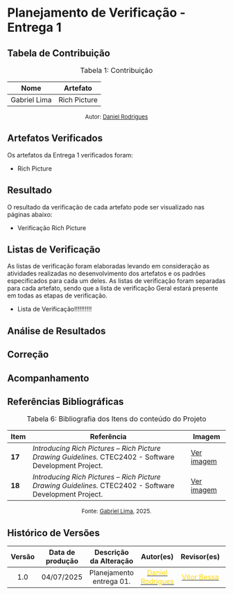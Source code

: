 # Planejamento de Verificação - Entrega 1

## Tabela de Contribuição

<font size="3"><p style="text-align: center">Tabela 1: Contribuição</p></font>

<div align="center">

<table>
  <thead>
    <tr>
      <th>Nome</th>
      <th>Artefato</th>
    </tr>
  </thead>
  <tbody>
    <tr>
      <td> Gabriel Lima </td>
      <td> Rich Picture </td>
    </tr>
  </tbody>
</table>

</div>

<font size="2"><p style="text-align: center">Autor: [Daniel Rodrigues](https://github.com/zDrNz)</p></font>

## Artefatos Verificados

Os artefatos da Entrega 1 verificados foram:

- <a>Rich Picture</a>

## Resultado

O resultado da verificação de cada artefato pode ser visualizado nas páginas abaixo:

- <a>Verificação Rich Picture</a>

## Listas de Verificação

As listas de verificação foram elaboradas levando em consideração as atividades realizadas no desenvolvimento dos artefatos e os padrões especificados para cada um deles. As listas de verificação foram separadas para cada artefato, sendo que a lista de verificação Geral estará presente em todas as etapas de verificação.

- <a>Lista de Verificação!!!!!!!!!!</a>

## Análise de Resultados

## Correção

## Acompanhamento


## Referências Bibliográficas

<font size="3"><p style="text-align: center">Tabela 6: Bibliografia dos Itens do conteúdo do Projeto</p></font> 

| Item | Referência | Imagem |
|------|------------|--------|
| <b id="REF17">17</b> | *Introducing Rich Pictures – Rich Picture Drawing Guidelines.* CTEC2402 - Software Development Project. | [Ver imagem](../assets/verificacao/verificacao1/entrega1-3.png) |
| <b id="REF18">18</b> | *Introducing Rich Pictures – Rich Picture Drawing Guidelines.* CTEC2402 - Software Development Project. | [Ver imagem](../assets/verificacao/verificacao1/entrega1-3.png) |

<font size="2"><p style="text-align: center">Fonte: [Gabriel Lima](https://github.com/gabriel-lima258), 2025.</p></font> 

## Histórico de Versões 

| Versão | Data de produção   | Descrição da Alteração                               | Autor(es)             | Revisor(es)      |Data de Revisão |
| :----: | :----------------: | :--------------------------------------------------: | :-------------------: | :-------------:  |  :-----------: |
| 1.0  | 04/07/2025 | Planejamento entrega 01.  | [<span style="color:gold;">Daniel Rodrigues</span>](https://github.com/zDrNz)| [<span style="color:gold;">Vitor Bessa</span>](https://github.com/Bessazs) | 04/07/2025|


